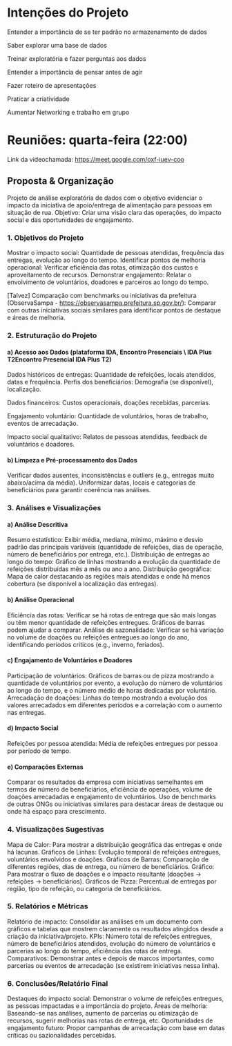 Intenções do Projeto 
=============================================

Entender a importância de se ter padrão no armazenamento de dados

Saber explorar uma base de dados

Treinar exploratória e fazer perguntas aos dados

Entender a importância de pensar antes de agir

Fazer roteiro de apresentações

Praticar a criatividade

Aumentar Networking e trabalho em grupo

# Reuniões: quarta-feira (22:00)
Link da videochamada: https://meet.google.com/oxf-iuev-coo

## Proposta & Organização
Projeto de análise exploratória de dados com o objetivo evidenciar o impacto da iniciativa de apoio/entrega de alimentação para pessoas em situação de rua.
Objetivo: Criar uma visão clara das operações, do impacto social e das oportunidades de engajamento.

### 1. Objetivos do Projeto
Mostrar o impacto social: Quantidade de pessoas atendidas, frequência das entregas, evolução ao longo do tempo.
Identificar pontos de melhoria operacional: Verificar eficiência das rotas, otimização dos custos e aproveitamento de recursos.
Demonstrar engajamento: Relatar o envolvimento de voluntários, doadores e parceiros ao longo do tempo.

[Talvez] Comparação com benchmarks ou iniciativas da prefeitura (ObservaSampa - https://observasampa.prefeitura.sp.gov.br/): Comparar com outras iniciativas sociais similares para identificar pontos de destaque e áreas de melhoria.

### 2. Estruturação do Projeto
#### a) Acesso aos Dados (plataforma IDA, Encontro Presenciais \ IDA Plus T2Encontro Presencial IDA Plus T2)
Dados históricos de entregas: Quantidade de refeições, locais atendidos, datas e frequência.
Perfis dos beneficiários: Demografia (se disponível), localização.

Dados financeiros: Custos operacionais, doações recebidas, parcerias.

Engajamento voluntário: Quantidade de voluntários, horas de trabalho, eventos de arrecadação.

Impacto social qualitativo: Relatos de pessoas atendidas, feedback de voluntários e doadores.
#### b) Limpeza e Pré-processamento dos Dados
Verificar dados ausentes, inconsistências e outliers (e.g., entregas muito abaixo/acima da média).
Uniformizar datas, locais e categorias de beneficiários para garantir coerência nas análises.

### 3. Análises e Visualizações
#### a) Análise Descritiva
Resumo estatístico: Exibir média, mediana, mínimo, máximo e desvio padrão das principais variáveis (quantidade de refeições, dias de operação, número de beneficiários por entrega, etc.).
Distribuição de entregas ao longo do tempo: Gráfico de linhas mostrando a evolução da quantidade de refeições distribuídas mês a mês ou ano a ano.
Distribuição geográfica: Mapa de calor destacando as regiões mais atendidas e onde há menos cobertura (se disponível a localização das entregas).
#### b) Análise Operacional
Eficiência das rotas: Verificar se há rotas de entrega que são mais longas ou têm menor quantidade de refeições entregues. Gráficos de barras podem ajudar a comparar.
Análise de sazonalidade: Verificar se há variação no volume de doações ou refeições entregues ao longo do ano, identificando períodos críticos (e.g., inverno, feriados).
#### c) Engajamento de Voluntários e Doadores
Participação de voluntários: Gráficos de barras ou de pizza mostrando a quantidade de voluntários por evento, a evolução do número de voluntários ao longo do tempo, e o número médio de horas dedicadas por voluntário.
Arrecadação de doações: Linhas do tempo mostrando a evolução dos valores arrecadados em diferentes períodos e a correlação com o aumento nas entregas.
#### d) Impacto Social
Refeições por pessoa atendida: Média de refeições entregues por pessoa por período de tempo.
#### e) Comparações Externas
Comparar os resultados da empresa com iniciativas semelhantes em termos de número de beneficiários, eficiência de operações, volume de doações arrecadadas e engajamento de voluntários.
Uso de benchmarks de outras ONGs ou iniciativas similares para destacar áreas de destaque ou onde há espaço para crescimento.

### 4. Visualizações Sugestivas
Mapa de Calor: Para mostrar a distribuição geográfica das entregas e onde há lacunas.
Gráficos de Linhas: Evolução temporal de refeições entregues, voluntários envolvidos e doações.
Gráficos de Barras: Comparação de diferentes regiões, dias de entrega, ou número de beneficiários.
Gráfico: Para mostrar o fluxo de doações e o impacto resultante (doações → refeições → beneficiários).
Gráficos de Pizza: Percentual de entregas por região, tipo de refeição, ou categoria de beneficiários.

### 5. Relatórios e Métricas
Relatório de impacto: Consolidar as análises em um documento com gráficos e tabelas que mostrem claramente os resultados atingidos desde a criação da iniciativa/projeto.
KPIs: Número total de refeições entregues, número de beneficiários atendidos, evolução do número de voluntários e parcerias ao longo do tempo, eficiência das rotas de entrega.
Comparativos: Demonstrar antes e depois de marcos importantes, como parcerias ou eventos de arrecadação (se existirem iniciativas nessa linha).

### 6. Conclusões/Relatório Final
Destaques do impacto social: Demonstrar o volume de refeições entregues, as pessoas impactadas e a importância do projeto.
Áreas de melhoria: Baseando-se nas análises, aumento de parcerias ou otimização de recursos, sugerir melhorias nas rotas de entrega, etc.
Oportunidades de engajamento futuro: Propor campanhas de arrecadação com base em datas críticas ou sazionalidades percebidas.
